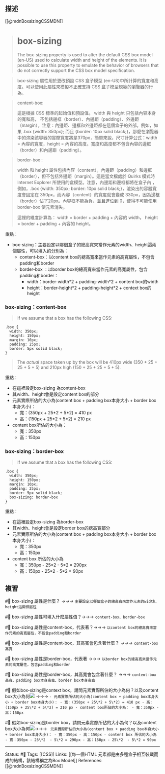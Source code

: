 ## 描述


[[@mdnBoxsizingCSSMDN]]
> # box-sizing
> The box-sizing property is used to alter the default CSS box model (en-US) used to calculate width and height of the elements. It is possible to use this property to emulate the behavior of browsers that do not correctly support the CSS box model specification.

> box-sizing 屬性用於更改預設 CSS 盒子模型 (en-US)中所計算的寬度和高度。可以使用此屬性來模擬不正確支持 CSS 盒子模型規範的瀏覽器的行為。


> content-box: 
> 
> 這是根據 CSS 標準的起始值和預設值。 width 與 height 只包括內容本身的寬和高， 不包括邊框（border）、內邊距（padding）、外邊距（margin）。注意：內邊距、邊框和外邊距都在這個盒子的外部。例如，如果 .box {width: 350px}; 而且 {border: 10px solid black;}，那麼在瀏覽器中的渲染該容器的實際寬度將是370px，簡單來說，尺寸計算公式：width = 內容的寬度，height = 內容的高度。寬度和高度都不包含內容的邊框（border）和內邊距（padding）。

> border-box : 
> 
> width 和 height 屬性包括內容（content），內邊距（padding）和邊框（border），但不包括外邊距（margin）。這是當文檔處於 Quirks 模式時 Internet Explorer 所使用的盒模型。注意，內邊距和邊框都將在盒子內 ，例如，.box {width: 350px; border: 10px solid black;}，渲染出的容器寬度會固定在 350px，而內容（content）的寬度就會變成 330px，因為邊框（border）佔了20px。內容框不能為負，並且進位到 0，使得不可能使用 border-box 使元素消失。
> 
> 這裡的維度計算為： width = border + padding + 內容的 width， height = border + padding + 內容的 height。 

重點：
- box-sizing：主要設定以哪個盒子的總高寬來當作元素的width、height這兩個屬性，可以填入的分別為：
	- content-box：以content box的總高寬來當作元素的高寬屬性，不包含padding和border
	- border-box ：以border box的總高寬來當作元素的高寬屬性，包含padding和border：
		- width：border-width\*2 + padding-width\*2 + content box的width
		- height：border-height\*2 + padding-height\*2 + context box的height



### box-sizing：content-box

> If we assume that a box has the following CSS:

```
.box {
  width: 350px;
  height: 150px;
  margin: 10px;
  padding: 25px;
  border: 5px solid black;
}
```

> The _actual_ space taken up by the box will be 410px wide (350 + 25 + 25 + 5 + 5) and 210px high (150 + 25 + 25 + 5 + 5).


重點：
- 在這裡設定box-sizing 為content-box
- 其width、height會是設定content box的部分
- 元素實際所佔的大小為(content box + padding box本身大小 + border box本身大小)：
	- 寬：(350px + 25\*2 + 5\*2) = 410 px
	- 高：(150px + 25\*2 + 5\*2) = 210 px
- content box所佔的大小為：
	- 寬：350px
	- 高：150px


### box-sizing：border-box

> If we assume that a box has the following CSS:

```
.box {
  width: 350px;
  height: 150px;
  margin: 10px;
  padding: 25px;
  border: 5px solid black;
  box-sizing: border-box
}
```

重點：
- 在這裡設定box-sizing 為border-box
- 其width、height會是設定border box的總高寬部分
- 元素實際所佔的大小為(content box + padding box本身大小 + border box本身大小)：
	- 寬：350px
	- 高：150px
- content box 所佔的大小為
	- 寬：350px - 25\*2  - 5\*2 = 290px
	- 高：150px - 25\*2  - 5\*2 = 90px

## 複習

#🧠 box-sizing 屬性是什麼？ ->->-> `主要設定以哪個盒子的總高寬來當作元素的width、height這兩個屬性`
<!--SR:!2022-12-22,69,250-->

#🧠 box-sizing 屬性可填入什麼屬性值？->->-> `content-box、border-box`
<!--SR:!2023-05-25,160,250-->

#🧠 box-sizing 屬性是content-box，代表著？->->-> `以content box的總高寬來當作元素的高寬屬性，不包含padding和border`
<!--SR:!2022-12-30,74,250-->

#🧠 box-sizing 屬性是content-box，其高寬會包含著什麼？ ->->-> `content-box 高寬`
<!--SR:!2022-12-19,65,250-->


#🧠 box-sizing 屬性是border-box，代表著 ->->-> `以border box的總高寬來當作元素的高寬屬性，包含padding和border`
<!--SR:!2022-12-26,70,250-->

#🧠 box-sizing 屬性是border-box，其高寬會包含著什麼？ ->->-> `content-box 高寬、padding box本身高寬、border box本身高寬`
<!--SR:!2022-12-25,69,250-->


#🧠 假如box-sizing是context box，請問元素實際所佔的大小為何？以及content box大小為何![](https://res.cloudinary.com/dqfxgtyoi/image/upload/v1662479135/blog/css/box-model/box-sizing-question_riexdo.png) ->->-> `- 元素實際所佔的大小為(content box + padding box本身大小 + border box本身大小)： - 寬：(350px + 25\*2 + 5\*2) = 410 px - 高：(150px + 25\*2 + 5\*2) = 210 px - content box所佔的大小為： - 寬：350px - 高：150px`
<!--SR:!2023-03-07,112,250-->


#🧠 假如box-sizing是border box，請問元素實際所佔的大小為何？以及content box大小為何![](https://res.cloudinary.com/dqfxgtyoi/image/upload/v1662479135/blog/css/box-model/box-sizing-question_riexdo.png)->->-> ` 元素實際所佔的大小為(content box + padding box本身大小 + border box本身大小)： - 寬：350px - 高：150px - content box 所佔的大小為 - 寬：350px - 25\*2  - 5\*2 = 290px - 高：150px - 25\*2  - 5\*2 = 90px`
<!--SR:!2023-04-14,135,250-->



---
Status:  #🌱 
Tags:
[[CSS]]
Links:
[[每一個HTML 元素都是由多種盒子相互裝載而成的結構，該結構稱之為Box Model]]
References:
[[@mdnBoxsizingCSSMDN]]